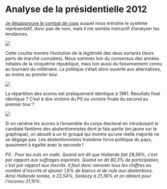 # Analyse de la présidentielle 2012

[Je désapprouve le combat de coqs](https://tcrouzet.com/2012/04/11/je-brule-ma-carte-electeur-100-raisons-pour-ne-pas-voter/) auquel nous entraîne le système représentatif, donc pas de nom, mais il me semble instructif d’analyser les tendances.<span id="more-23836"></span>

![](https://tcrouzet.com/images_tc/2012/04/2012-cumul.png)

Cette courbe montre l’évolution de la légitimité des deux sortants (leurs parts de marché cumulées). Nous sommes loin du consensus des années initiales de la cinquième république, mais loin aussi du foisonnement connu au tournant du millénaire. La politique s’était alors ouverte aux alternatives, au moins au premier tour.

![](https://tcrouzet.com/images_tc/2012/04/2012-19813.png)

La répartition des scores est pratiquement identique à 1981. Résultats final identique ? C’est à dire victoire du PS ou victoire finale du second au premier tour ?

![](https://tcrouzet.com/images_tc/2012/04/2012-non4.png)

Si on ramène les scores à l’ensemble du corps électoral en introduisant le candidat fantôme des abstentionnistes dont je fais partie (en jaune sur le graphique), on aboutit à un tir groupé qui montre qu’une réelle majorité ne se dégage pas. Les abstentionnistes troisième force politique du pays, quasiment à égalité avec la seconde !

*PS : Pour les nuls en math. Quand ont dit que Hollande fait 28,56%, c’est par rapport aux suffrages exprimés. Quand on dit 80,3% de participation, c’est par rapport aux inscrits. Il faut donc ramener tous les chiffres au nombre d’inscrits et ajouter 1,6% de blancs et de nuls aux abstentions. Ainsi Hollande tombe, à 22,54%, Sarkozy à 21,36% et on obtient pour l’inconnu 21,10%.*